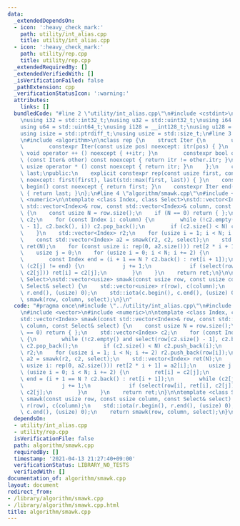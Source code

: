 ```yaml
---
data:
  _extendedDependsOn:
  - icon: ':heavy_check_mark:'
    path: utility/int_alias.cpp
    title: utility/int_alias.cpp
  - icon: ':heavy_check_mark:'
    path: utility/rep.cpp
    title: utility/rep.cpp
  _extendedRequiredBy: []
  _extendedVerifiedWith: []
  _isVerificationFailed: false
  _pathExtension: cpp
  _verificationStatusIcon: ':warning:'
  attributes:
    links: []
  bundledCode: "#line 2 \"utility/int_alias.cpp\"\n#include <cstdint>\n#include <cstddef>\n\
    \nusing i32 = std::int32_t;\nusing u32 = std::uint32_t;\nusing i64 = std::int64_t;\n\
    using u64 = std::uint64_t;\nusing i128 = __int128_t;\nusing u128 = __uint128_t;\n\
    using isize = std::ptrdiff_t;\nusing usize = std::size_t;\n#line 3 \"utility/rep.cpp\"\
    \n#include <algorithm>\n\nclass rep {\n    struct Iter {\n        usize itr;\n\
    \        constexpr Iter(const usize pos) noexcept: itr(pos) { }\n        constexpr\
    \ void operator ++ () noexcept { ++itr; }\n        constexpr bool operator !=\
    \ (const Iter& other) const noexcept { return itr != other.itr; }\n        constexpr\
    \ usize operator * () const noexcept { return itr; }\n    };\n    const Iter first,\
    \ last;\npublic:\n    explicit constexpr rep(const usize first, const usize last)\
    \ noexcept: first(first), last(std::max(first, last)) { }\n    constexpr Iter\
    \ begin() const noexcept { return first; }\n    constexpr Iter end() const noexcept\
    \ { return last; }\n};\n#line 4 \"algorithm/smawk.cpp\"\n#include <vector>\n#include\
    \ <numeric>\n\ntemplate <class Index, class Select>\nstd::vector<Index> smawk(const\
    \ std::vector<Index>& row, const std::vector<Index>& column, const Select& select)\
    \ {\n    const usize N = row.size();\n    if (N == 0) return { };\n    std::vector<Index>\
    \ c2;\n    for (const Index i: column) {\n        while (!c2.empty() and select(row[c2.size()\
    \ - 1], c2.back(), i)) c2.pop_back();\n        if (c2.size() < N) c2.push_back(i);\n\
    \    }\n    std::vector<Index> r2;\n    for (usize i = 1; i < N; i += 2) r2.push_back(row[i]);\n\
    \    const std::vector<Index> a2 = smawk(r2, c2, select);\n    std::vector<Index>\
    \ ret(N);\n    for (const usize i: rep(0, a2.size())) ret[2 * i + 1] = a2[i];\n\
    \    usize j = 0;\n    for (usize i = 0; i < N; i += 2) {\n        ret[i] = c2[j];\n\
    \        const Index end = (i + 1 == N ? c2.back() : ret[i + 1]);\n        while\
    \ (c2[j] != end) {\n            j += 1;\n            if (select(row[i], ret[i],\
    \ c2[j])) ret[i] = c2[j];\n        }\n    }\n    return ret;\n}\n\ntemplate <class\
    \ Select>\nstd::vector<usize> smawk(const usize row, const usize column, const\
    \ Select& select) {\n    std::vector<usize> r(row), c(column);\n    std::iota(r.begin(),\
    \ r.end(), (usize) 0);\n    std::iota(c.begin(), c.end(), (usize) 0);\n    return\
    \ smawk(row, column, select);\n}\n"
  code: "#pragma once\n#include \"../utility/int_alias.cpp\"\n#include \"../utility/rep.cpp\"\
    \n#include <vector>\n#include <numeric>\n\ntemplate <class Index, class Select>\n\
    std::vector<Index> smawk(const std::vector<Index>& row, const std::vector<Index>&\
    \ column, const Select& select) {\n    const usize N = row.size();\n    if (N\
    \ == 0) return { };\n    std::vector<Index> c2;\n    for (const Index i: column)\
    \ {\n        while (!c2.empty() and select(row[c2.size() - 1], c2.back(), i))\
    \ c2.pop_back();\n        if (c2.size() < N) c2.push_back(i);\n    }\n    std::vector<Index>\
    \ r2;\n    for (usize i = 1; i < N; i += 2) r2.push_back(row[i]);\n    const std::vector<Index>\
    \ a2 = smawk(r2, c2, select);\n    std::vector<Index> ret(N);\n    for (const\
    \ usize i: rep(0, a2.size())) ret[2 * i + 1] = a2[i];\n    usize j = 0;\n    for\
    \ (usize i = 0; i < N; i += 2) {\n        ret[i] = c2[j];\n        const Index\
    \ end = (i + 1 == N ? c2.back() : ret[i + 1]);\n        while (c2[j] != end) {\n\
    \            j += 1;\n            if (select(row[i], ret[i], c2[j])) ret[i] =\
    \ c2[j];\n        }\n    }\n    return ret;\n}\n\ntemplate <class Select>\nstd::vector<usize>\
    \ smawk(const usize row, const usize column, const Select& select) {\n    std::vector<usize>\
    \ r(row), c(column);\n    std::iota(r.begin(), r.end(), (usize) 0);\n    std::iota(c.begin(),\
    \ c.end(), (usize) 0);\n    return smawk(row, column, select);\n}\n"
  dependsOn:
  - utility/int_alias.cpp
  - utility/rep.cpp
  isVerificationFile: false
  path: algorithm/smawk.cpp
  requiredBy: []
  timestamp: '2021-04-13 21:27:40+09:00'
  verificationStatus: LIBRARY_NO_TESTS
  verifiedWith: []
documentation_of: algorithm/smawk.cpp
layout: document
redirect_from:
- /library/algorithm/smawk.cpp
- /library/algorithm/smawk.cpp.html
title: algorithm/smawk.cpp
---
```

